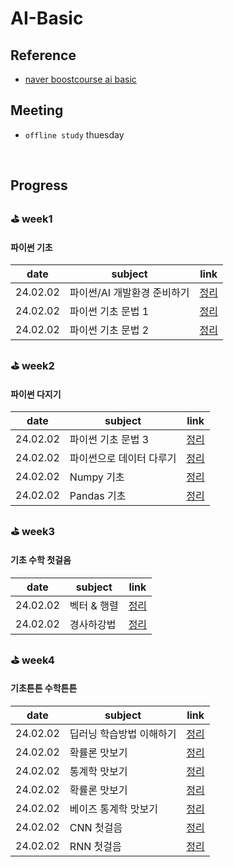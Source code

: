 # AI-Basic

## Reference
- [naver boostcourse ai basic](https://www.boostcourse.org/ai100/joinLectures/218531)
## Meeting
- `offline study` thuesday
<br />

## Progress
### ⛳️ week1
#### 파이썬 기초

| date | subject | link                                                     | 
| ------ | --------- | ------------------------------------------------------------ |
| 24.02.02    | 파이썬/AI 개발환경 준비하기     | [정리]()                 |
| 24.02.02    | 파이썬 기초 문법 1    | [정리]()                 |
| 24.02.02    | 파이썬 기초 문법 2    | [정리]()                 |

### ⛳️ week2
#### 파이썬 다지기

| date | subject | link                                                     | 
| ------ | --------- | ------------------------------------------------------------ |
| 24.02.02    | 파이썬 기초 문법 3    | [정리]()                 |
| 24.02.02    | 파이썬으로 데이터 다루기    | [정리]()                 |
| 24.02.02    | Numpy 기초    | [정리]()                 |
| 24.02.02    | Pandas 기초    | [정리]()                 |

### ⛳️ week3
#### 기초 수학 첫걸음

| date | subject | link                                                     | 
| ------ | --------- | ------------------------------------------------------------ |
| 24.02.02    | 벡터 & 행렬    | [정리]()                 |
| 24.02.02    | 경사하강법    | [정리]()                 |

### ⛳️ week4
#### 기초튼튼 수학튼튼
| date | subject | link                                                     | 
| ------ | --------- | ------------------------------------------------------------ |
| 24.02.02    | 딥러닝 학습방법 이해하기    | [정리]()                 |
| 24.02.02    | 확률론 맛보기    | [정리]()                 |
| 24.02.02    | 통계학 맛보기    | [정리]()                 |
| 24.02.02    | 확률론 맛보기    | [정리]()                 |
| 24.02.02    | 베이즈 통계학 맛보기    | [정리]()                 |
| 24.02.02    | CNN 첫걸음    | [정리]()                 |
| 24.02.02    | RNN 첫걸음    | [정리]()                 |
